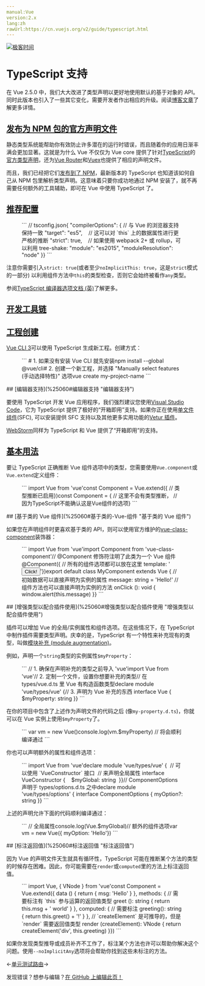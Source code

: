 ```yaml
---
manual:Vue
version:2.x
lang:zh
rawUrl:https://cn.vuejs.org/v2/guide/typescript.html
---
```


[![极客时间](%24789.gif "")](%24797     "")

# TypeScript 支持


在 Vue 2.5.0 中，我们大大改进了类型声明以更好地使用默认的基于对象的 API。同时此版本也引入了一些其它变化，需要开发者作出相应的升级。阅读[博客文章](%25264     "")了解更多详情。


## [发布为 NPM 包的官方声明文件](%25060#发布为-NPM-包的官方声明文件 "发布为 NPM 包的官方声明文件")<a name="发布为-NPM-包的官方声明文件"></a>


静态类型系统能帮助你有效防止许多潜在的运行时错误，而且随着你的应用日渐丰满会更加显著。这就是为什么 Vue 不仅仅为 Vue core 提供了针对[TypeScript](%25266     "")的[官方类型声明](%24894     "")，还为[Vue Router](%25267     "")和[Vuex](%25268     "")也提供了相应的声明文件。



而且，我们已经把它们[发布到了 NPM](%25269     "")，最新版本的 TypeScript 也知道该如何自己从 NPM 包里解析类型声明。这意味着只要你成功地通过 NPM 安装了，就不再需要任何额外的工具辅助，即可在 Vue 中使用 TypeScript 了。


## [推荐配置](%25060#推荐配置 "推荐配置")<a name="推荐配置"></a>
<figure>```
// tsconfig.json{  "compilerOptions": {    // 与 Vue 的浏览器支持保持一致    "target": "es5",    // 这可以对 `this` 上的数据属性进行更严格的推断    "strict": true,    // 如果使用 webpack 2+ 或 rollup，可以利用 tree-shake:    "module": "es2015",    "moduleResolution": "node"  }}
``` 

</figure>

注意你需要引入`strict: true`(或者至少`noImplicitThis: true`，这是`strict`模式的一部分) 以利用组件方法中`this`的类型检查，否则它会始终被看作`any`类型。



参阅[TypeScript 编译器选项文档 (英)](%25271     "")了解更多。


## [开发工具链](%25060#开发工具链 "开发工具链")<a name="开发工具链"></a>

## [工程创建](%25060#工程创建 "工程创建")<a name="工程创建"></a>


[Vue CLI 3](%24846     "")可以使用 TypeScript 生成新工程。创建方式：

<figure>```
# 1. 如果没有安装 Vue CLI 就先安装npm install --global @vue/cli# 2. 创建一个新工程，并选择 "Manually select features (手动选择特性)" 选项vue create my-project-name
``` 

</figure>
## [编辑器支持](%25060#编辑器支持 "编辑器支持")<a name="编辑器支持"></a>


要使用 TypeScript 开发 Vue 应用程序，我们强烈建议您使用[Visual Studio Code](%25275     "")，它为 TypeScript 提供了极好的“开箱即用”支持。如果你正在使用[单文件组件](%24799     "")(SFC), 可以安装提供 SFC 支持以及其他更多实用功能的[Vetur 插件](%25276     "")。



[WebStorm](%25277     "")同样为 TypeScript 和 Vue 提供了“开箱即用”的支持。


## [基本用法](%25060#基本用法 "基本用法")<a name="基本用法"></a>


要让 TypeScript 正确推断 Vue 组件选项中的类型，您需要使用`Vue.component`或`Vue.extend`定义组件：

<figure>```
import Vue from 'vue'const Component = Vue.extend({  // 类型推断已启用})const Component = {  // 这里不会有类型推断，  // 因为TypeScript不能确认这是Vue组件的选项}
``` 

</figure>
## [基于类的 Vue 组件](%25060#基于类的-Vue-组件 "基于类的 Vue 组件")<a name="基于类的-Vue-组件"></a>


如果您在声明组件时更喜欢基于类的 API，则可以使用官方维护的[vue-class-component](%24895     "")装饰器：

<figure>```
import Vue from 'vue'import Component from 'vue-class-component'// @Component 修饰符注明了此类为一个 Vue 组件@Component({  // 所有的组件选项都可以放在这里  template: '<button @click="onClick">Click!</button>'})export default class MyComponent extends Vue {  // 初始数据可以直接声明为实例的属性  message: string = 'Hello!'  // 组件方法也可以直接声明为实例的方法  onClick (): void {    window.alert(this.message)  }}
``` 

</figure>
## [增强类型以配合插件使用](%25060#增强类型以配合插件使用 "增强类型以配合插件使用")<a name="增强类型以配合插件使用"></a>


插件可以增加 Vue 的全局/实例属性和组件选项。在这些情况下，在 TypeScript 中制作插件需要类型声明。庆幸的是，TypeScript 有一个特性来补充现有的类型，叫做[模块补充 (module augmentation)](%25281     "")。



例如，声明一个`string`类型的实例属性`$myProperty`：

<figure>```
// 1. 确保在声明补充的类型之前导入 'vue'import Vue from 'vue'// 2. 定制一个文件，设置你想要补充的类型//    在 types/vue.d.ts 里 Vue 有构造函数类型declare module 'vue/types/vue' {// 3. 声明为 Vue 补充的东西  interface Vue {    $myProperty: string  }}
``` 

</figure>

在你的项目中包含了上述作为声明文件的代码之后 (像`my-property.d.ts`)，你就可以在 Vue 实例上使用`$myProperty`了。

<figure>```
var vm = new Vue()console.log(vm.$myProperty) // 将会顺利编译通过
``` 

</figure>

你也可以声明额外的属性和组件选项：

<figure>```
import Vue from 'vue'declare module 'vue/types/vue' {  // 可以使用 `VueConstructor` 接口  // 来声明全局属性  interface VueConstructor {    $myGlobal: string  }}// ComponentOptions 声明于 types/options.d.ts 之中declare module 'vue/types/options' {  interface ComponentOptions<V extends Vue> {    myOption?: string  }}
``` 

</figure>

上述的声明允许下面的代码顺利编译通过：

<figure>```
// 全局属性console.log(Vue.$myGlobal)// 额外的组件选项var vm = new Vue({  myOption: 'Hello'})
``` 

</figure>
## [标注返回值](%25060#标注返回值 "标注返回值")<a name="标注返回值"></a>


因为 Vue 的声明文件天生就具有循环性，TypeScript 可能在推断某个方法的类型的时候存在困难。因此，你可能需要在`render`或`computed`里的方法上标注返回值。

<figure>```
import Vue, { VNode } from 'vue'const Component = Vue.extend({  data () {    return {      msg: 'Hello'    }  },  methods: {    // 需要标注有 `this` 参与运算的返回值类型    greet (): string {      return this.msg + ' world'    }  },  computed: {    // 需要标注    greeting(): string {      return this.greet() + '!'    }  },  // `createElement` 是可推导的，但是 `render` 需要返回值类型  render (createElement): VNode {    return createElement('div', this.greeting)  }})
``` 

</figure>

如果你发现类型推导或成员补齐不工作了，标注某个方法也许可以帮助你解决这个问题。使用`--noImplicitAny`选项将会帮助你找到这些未标注的方法。

←[单元测试](%24850     "")[路由](%25283     "")→

发现错误？想参与编辑？[在 GitHub 上编辑此页！](%25284     "")

